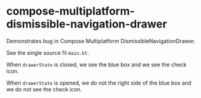 # compose-multiplatform-dismissible-navigation-drawer

Demonstrates bug in Compose Multiplatform DismissibleNavigationDrawer.

See the single source fil `main.kt`.

When `drawerState` is closed, we see the blue box and we see the check icon.

When `drawerState` is opened, we do not the right side of the blue box and we do not see the check icon.